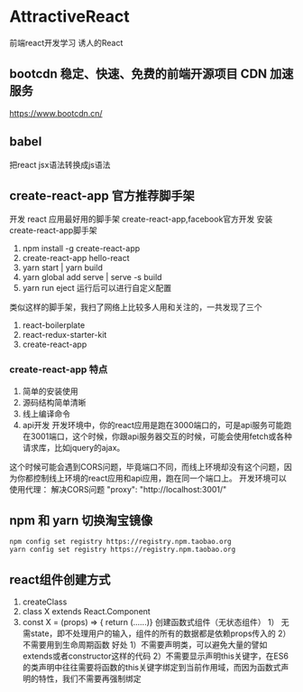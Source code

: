 # AttractiveReact

前端react开发学习
诱人的React

## bootcdn 稳定、快速、免费的前端开源项目 CDN 加速服务

https://www.bootcdn.cn/

## babel

把react jsx语法转换成js语法

## create-react-app 官方推荐脚手架

开发 react 应用最好用的脚手架 create-react-app,facebook官方开发
安装create-react-app脚手架

1. npm install -g create-react-app
2. create-react-app hello-react
3. yarn start | yarn build
4. yarn global add serve | serve -s build
5. yarn run eject 运行后可以进行自定义配置

类似这样的脚手架，我扫了网络上比较多人用和关注的，一共发现了三个

1. react-boilerplate
2. react-redux-starter-kit
3. create-react-app

### create-react-app 特点

1. 简单的安装使用
2. 源码结构简单清晰
3. 线上编译命令
4. api开发
开发环境中，你的react应用是跑在3000端口的，可是api服务可能跑在3001端口，这个时候，你跟api服务器交互的时候，可能会使用fetch或各种请求库，比如jquery的ajax。

这个时候可能会遇到CORS问题，毕竟端口不同，而线上环境却没有这个问题，因为你都控制线上环境的react应用和api应用，跑在同一个端口上。
开发环境可以使用代理： 解决CORS问题 "proxy": "http://localhost:3001/"

## npm 和 yarn 切换淘宝镜像

```
npm config set registry https://registry.npm.taobao.org
yarn config set registry https://registry.npm.taobao.org
```
## react组件创建方式

1. createClass
2. class X extends React.Component
3. const X = (props) => { return (......)}
创建函数式组件（无状态组件）
1） 无需state，即不处理用户的输入，组件的所有的数据都是依赖props传入的
2）不需要用到生命周期函数
好处
1）不需要声明类，可以避免大量的譬如extends或者constructor这样的代码
2）不需要显示声明this关键字，在ES6的类声明中往往需要将函数的this关键字绑定到当前作用域，而因为函数式声明的特性，我们不需要再强制绑定
